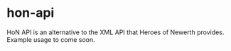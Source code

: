 hon-api
=======

HoN API is an alternative to the XML API that Heroes of Newerth provides. Example usage to come soon.